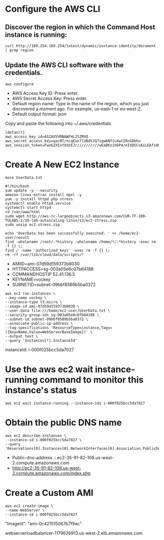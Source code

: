 # Configure the AWS CLI
## Discover the region in which the Command Host instance is running:
```
curl http://169.254.169.254/latest/dynamic/instance-identity/document | grep region
```
## Update the AWS CLI software with the credentials.
```
aws configure
```
- AWS Access Key ID: Press enter.
- AWS Secret Access Key: Press enter.
- Default region name: Type in the name of the region, which you just discovered a moment ago. For example, us-east-1 or eu-west-2.
- Default output format: json

Copy and paste the following into ~/.aws/credentials
```
[default]
aws_access_key_id=ASIAXVVMNAWFHL25ZMVO
aws_secret_access_key=qac0T/ncqEuxTlUBdtJQ7iqw6NYiLKwcIRnSDbhu
aws_session_token=FwoGZXIvYXdzEJr//////////wEaDKzih6P4/eIVDSCvAiLEAfsOQE7BtQt1YOQi2jJtntc0/6YlQLe8RpYak05vQdn51euGKHrJHBfMlUD7ZXDbc2Um0cLukx51RoLCn+pvc5lp4NkWiRrGIMTMcQ8RTq9OgFN9ZmEvMScMT8uo1f3ttyM73jkZfBc3DYD90OM//I+03wq9afU31nnkqepPSQQ1OEWkQ4gFlADUSmQNETQ0GF8EKL2DD8P9S2Qto4YV0G22JMYvApwL0F07bmCcGYHIChds9xOR7xIvfax+Y3iormjbVf0o3MasmAYyLXoePudPnZ1u7KbKQETyMXPbATIGLyK5Ug1WRELf3tALqYWT1uR61jiHoW9DlA==
```

# Create A New EC2 Instance
```
more UserData.txt
```
```
#!/bin/bash
yum update -y --security
amazon-linux-extras install epel -y
yum -y install httpd php stress
systemctl enable httpd.service
systemctl start httpd
cd /var/www/html
sudo wget http://aws-tc-largeobjects.s3.amazonaws.com/CUR-TF-100-TULABS-1/10-lab-autoscaling-linux/s3/ec2-stress.zip
sudo unzip ec2-stress.zip

echo 'UserData has been successfully executed. ' >> /home/ec2-user/result
find -wholename /root/.*history -wholename /home/*/.*history -exec rm -f {} \;
find / -name 'authorized_keys' -exec rm -f {} \;
rm -rf /var/lib/cloud/data/scripts/*
```

- AMIID=ami-07d59d159373b8030
- HTTPACCESS=sg-003a05e6c07b84188
- COMMANDHOSTIP	52.41.136.5
- KEYNAME=vockey
- SUBNETID=subnet-09bbf8589b5ba0372


```
aws ec2 run-instances \
--key-name vockey \
--instance-type t3.micro \
--image-id ami-07d59d159373b8030 \
--user-data file:///home/ec2-user/UserData.txt \
--security-group-ids sg-003a05e6c07b84188 \
--subnet-id subnet-09bbf8589b5ba0372 \
--associate-public-ip-address \
--tag-specifications 'ResourceType=instance,Tags=[{Key=Name,Value=WebServerBaseImage}]' \
--output text \
--query 'Instances[*].InstanceId'
```
instanceId: i-000f025bcc5da7027

# Use the aws ec2 wait instance-running command to monitor this instance's status
```
aws ec2 wait instance-running --instance-ids i-000f025bcc5da7027
```
# Obtain the public DNS name
```
aws ec2 describe-instances \
--instance-id i-000f025bcc5da7027 \
--query 'Reservations[0].Instances[0].NetworkInterfaces[0].Association.PublicDnsName'
```
* Public-dns-address :: ec2-35-91-82-108.us-west-2.compute.amazonaws.com
* http://ec2-35-91-82-108.us-west-2.compute.amazonaws.com/index.php

# Create a Custom AMI

```
aws ec2 create-image \
--name WebServer \
--instance-id i-000f025bcc5da7027
```
"ImageId": "ami-0c421515067b7f9ac"

webserverloadbalancer-1179626913.us-west-2.elb.amazonaws.com
